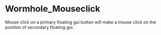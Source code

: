 # Wormhole_Mouseclick
Mouse click on a primary floating gui button will make a mouse click on the position of secondary floating gui.
